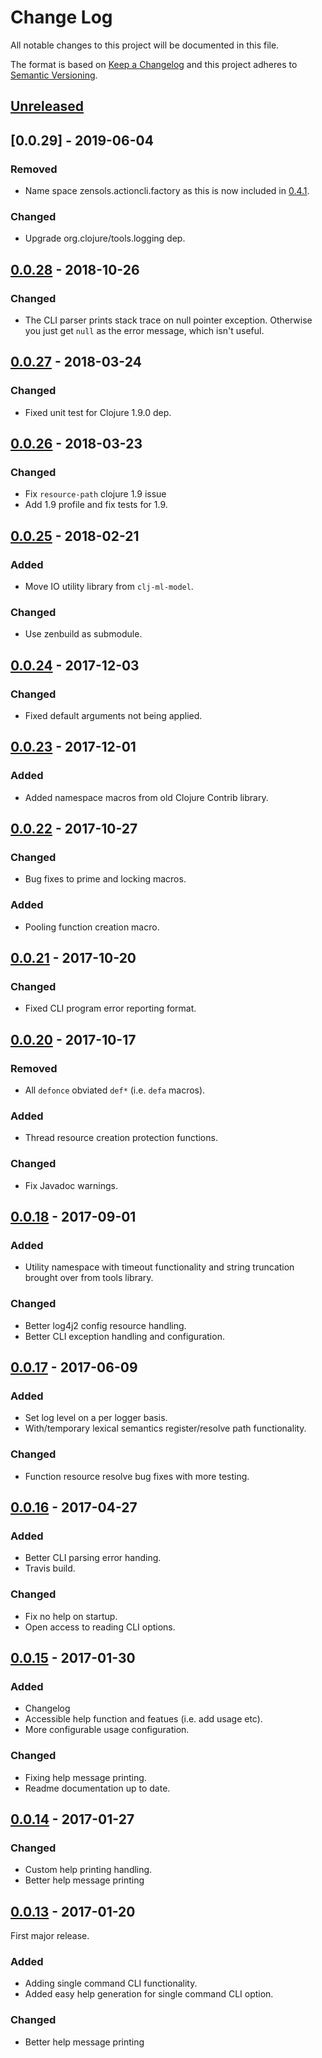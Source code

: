 # Change Log
All notable changes to this project will be documented in this file.

The format is based on [Keep a Changelog](http://keepachangelog.com/)
and this project adheres to [Semantic Versioning](http://semver.org/).


## [Unreleased]

## [0.0.29] - 2019-06-04
### Removed
- Name space zensols.actioncli.factory as this is now included in
  [0.4.1](https://clojure.atlassian.net/browse/TLOG-19).
### Changed
- Upgrade org.clojure/tools.logging dep.


## [0.0.28] - 2018-10-26
### Changed
- The CLI parser prints stack trace on null pointer exception.  Otherwise you
  just get `null` as the error message, which isn't useful.


## [0.0.27] - 2018-03-24
### Changed
- Fixed unit test for Clojure 1.9.0 dep.


## [0.0.26] - 2018-03-23
### Changed
- Fix `resource-path` clojure 1.9 issue
- Add 1.9 profile and fix tests for 1.9.


## [0.0.25] - 2018-02-21
### Added
- Move IO utility library from `clj-ml-model`.

### Changed
- Use zenbuild as submodule.


## [0.0.24] - 2017-12-03
### Changed
- Fixed default arguments not being applied.


## [0.0.23] - 2017-12-01
### Added
- Added namespace macros from old Clojure Contrib library.


## [0.0.22] - 2017-10-27
### Changed
- Bug fixes to prime and locking macros.

### Added
- Pooling function creation macro.


## [0.0.21] - 2017-10-20
### Changed
- Fixed CLI program error reporting format.


## [0.0.20] - 2017-10-17
### Removed
- All `defonce` obviated `def*` (i.e. `defa` macros).

### Added
- Thread resource creation protection functions.

### Changed
- Fix Javadoc warnings.


## [0.0.18] - 2017-09-01
### Added
- Utility namespace with timeout functionality and string truncation brought
  over from tools library.

### Changed
- Better log4j2 config resource handling.
- Better CLI exception handling and configuration.


## [0.0.17] - 2017-06-09
### Added
- Set log level on a per logger basis.
- With/temporary lexical semantics register/resolve path functionality.

### Changed
- Function resource resolve bug fixes with more testing.


## [0.0.16] - 2017-04-27
### Added
- Better CLI parsing error handing.
- Travis build.

### Changed
- Fix no help on startup.
- Open access to reading CLI options.


## [0.0.15] - 2017-01-30
### Added
- Changelog
- Accessible help function and featues (i.e. add usage etc).
- More configurable usage configuration.

### Changed
- Fixing help message printing.
- Readme documentation up to date.


## [0.0.14] - 2017-01-27
### Changed
- Custom help printing handling.
- Better help message printing


## [0.0.13] - 2017-01-20
First major release.

### Added
- Adding single command CLI functionality.
- Added easy help generation for single command CLI option.

### Changed
- Better help message printing


[Unreleased]: https://github.com/plandes/clj-actioncli/compare/v0.0.28...HEAD
[0.0.28]: https://github.com/plandes/clj-actioncli/compare/v0.0.27...v0.0.28
[0.0.27]: https://github.com/plandes/clj-actioncli/compare/v0.0.26...v0.0.27
[0.0.26]: https://github.com/plandes/clj-actioncli/compare/v0.0.25...v0.0.26
[0.0.25]: https://github.com/plandes/clj-actioncli/compare/v0.0.24...v0.0.25
[0.0.24]: https://github.com/plandes/clj-actioncli/compare/v0.0.23...v0.0.24
[0.0.23]: https://github.com/plandes/clj-actioncli/compare/v0.0.22...v0.0.23
[0.0.22]: https://github.com/plandes/clj-actioncli/compare/v0.0.21...v0.0.22
[0.0.21]: https://github.com/plandes/clj-actioncli/compare/v0.0.20...v0.0.21
[0.0.20]: https://github.com/plandes/clj-actioncli/compare/v0.0.18...v0.0.20
[0.0.18]: https://github.com/plandes/clj-actioncli/compare/v0.0.17...v0.0.18
[0.0.17]: https://github.com/plandes/clj-actioncli/compare/v0.0.16...v0.0.17
[0.0.16]: https://github.com/plandes/clj-actioncli/compare/v0.0.15...v0.0.16
[0.0.15]: https://github.com/plandes/clj-actioncli/compare/v0.0.14...v0.0.15
[0.0.14]: https://github.com/plandes/clj-actioncli/compare/v0.0.13...v0.0.14
[0.0.13]: https://github.com/plandes/clj-actioncli/compare/v0.0.12...v0.0.13
